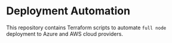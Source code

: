 # Deployment Automation

This repository contains Terraform scripts to automate `full node` deployment to
Azure and AWS cloud providers.
